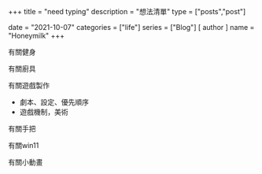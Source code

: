 +++
title = "need typing"
description = "想法清單"
type = ["posts","post"]

date = "2021-10-07"
categories = ["life"]
series = ["Blog"]
[ author ]
  name = "Honeymilk"
+++

有關健身

有關廚具

有關遊戲製作
- 劇本、設定、優先順序
- 遊戲機制，美術

有關手把

有關win11

有關小動畫
